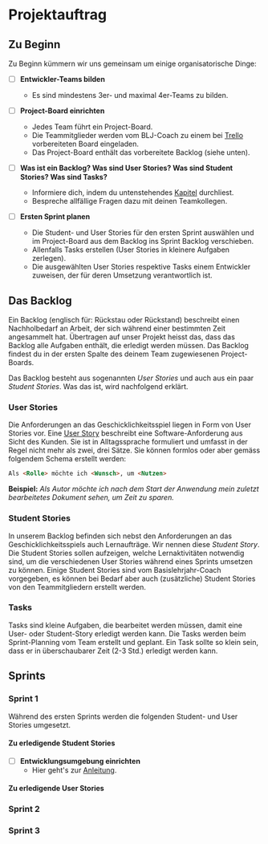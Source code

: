 # Projektauftrag

## Zu Beginn

Zu Beginn kümmern wir uns gemeinsam um einige organisatorische Dinge:  

- [ ] **Entwickler-Teams bilden**
  - Es sind mindestens 3er- und maximal 4er-Teams zu bilden.

- [ ] **Project-Board einrichten**
  - Jedes Team führt ein Project-Board.
  - Die Teammitglieder werden vom BLJ-Coach zu einem bei [Trello](https://trello.com/) vorbereiteten Board eingeladen.
  - Das Project-Board enthält das vorbereitete Backlog (siehe unten).
  
- [ ] **Was ist ein Backlog? Was sind User Stories? Was sind Student Stories? Was sind Tasks?**
  - Informiere dich, indem du untenstehendes [Kapitel](#Das-Backlog) durchliest.
  - Bespreche allfällige Fragen dazu mit deinen Teamkollegen.

- [ ] **Ersten Sprint planen**
  - Die Student- und User Stories für den ersten Sprint auswählen und im Project-Board aus dem Backlog ins Sprint Backlog verschieben.
  - Allenfalls Tasks erstellen (User Stories in kleinere Aufgaben zerlegen).
  - Die ausgewählten User Stories respektive Tasks einem Entwickler zuweisen, der für deren Umsetzung verantwortlich ist.

## Das Backlog

Ein Backlog (englisch für: Rückstau oder Rückstand) beschreibt einen Nachholbedarf an Arbeit, der sich während einer bestimmten Zeit angesammelt hat. Übertragen auf unser Projekt heisst das, dass das  Backlog alle Aufgaben enthält, die erledigt werden müssen. Das Backlog findest du in der ersten Spalte des deinem Team zugewiesenen Project-Boards.

Das Backlog besteht aus sogenannten _User Stories_ und auch aus ein paar _Student Stories_. Was das ist, wird nachfolgend erklärt.

### User Stories

Die Anforderungen an das Geschicklichkeitsspiel liegen in Form von User Stories vor. Eine [User Story](https://de.wikipedia.org/wiki/User_Story) beschreibt eine Software-Anforderung aus Sicht des Kunden. Sie ist in Alltagssprache formuliert und umfasst in der Regel nicht mehr als zwei, drei Sätze. Sie können formlos oder aber gemäss folgendem Schema erstellt werden:

```html
Als <Rolle> möchte ich <Wunsch>, um <Nutzen>
```

**Beispiel:** _Als Autor möchte ich nach dem Start der Anwendung mein zuletzt bearbeitetes Dokument sehen, um Zeit zu sparen._

### Student Stories

In unserem Backlog befinden sich nebst den Anforderungen an das Geschicklichkeitsspiels auch Lernaufträge. Wir nennen diese _Student Story_. Die Student Stories sollen aufzeigen, welche Lernaktivitäten notwendig sind, um die verschiedenen User Stories während eines Sprints umsetzen zu können. Einige Student Stories sind vom Basislehrjahr-Coach vorgegeben, es können bei Bedarf aber auch (zusätzliche) Student Stories von den Teammitgliedern erstellt werden.

### Tasks

Tasks sind kleine Aufgaben, die bearbeitet werden müssen, damit eine User- oder Student-Story erledigt werden kann. Die Tasks werden beim Sprint-Planning vom Team erstellt und geplant. Ein Task sollte so klein sein, dass er in überschaubarer Zeit (2-3 Std.) erledigt werden kann.

## Sprints

### Sprint 1

Während des ersten Sprints werden die folgenden Student- und User Stories umgesetzt.

#### Zu erledigende Student Stories

- [ ] **Entwicklungsumgebung einrichten**
  - Hier geht's zur [Anleitung](https://github.com/IctBerufsbildungZentralschweiz/blj-labyrinth-processing/tree/master/01%20Aufgaben/01%20Entwicklungsumgebung%20einrichten).

#### Zu erledigende User Stories

### Sprint 2

### Sprint 3
